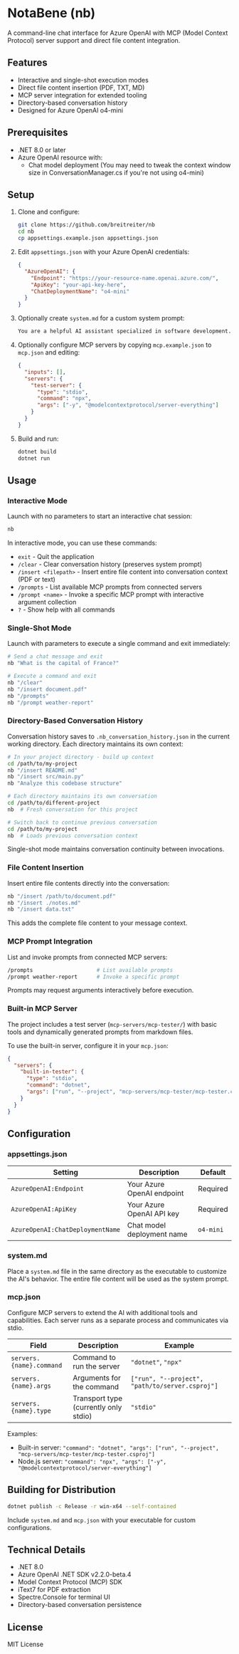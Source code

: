 # NotaBene (nb)

A command-line chat interface for Azure OpenAI with MCP (Model Context Protocol) server support and direct file content integration.

## Features

- Interactive and single-shot execution modes
- Direct file content insertion (PDF, TXT, MD)
- MCP server integration for extended tooling
- Directory-based conversation history
- Designed for Azure OpenAI o4-mini

## Prerequisites

- .NET 8.0 or later
- Azure OpenAI resource with:
  - Chat model deployment (You may need to tweak the context window size in ConversationManager.cs if you're not using o4-mini)

## Setup

1. Clone and configure:
   ```bash
   git clone https://github.com/breitreiter/nb
   cd nb
   cp appsettings.example.json appsettings.json
   ```

2. Edit `appsettings.json` with your Azure OpenAI credentials:
   ```json
   {
     "AzureOpenAI": {
       "Endpoint": "https://your-resource-name.openai.azure.com/",
       "ApiKey": "your-api-key-here",
       "ChatDeploymentName": "o4-mini"
     }
   }
   ```

3. Optionally create `system.md` for a custom system prompt:
   ```markdown
   You are a helpful AI assistant specialized in software development.
   ```

4. Optionally configure MCP servers by copying `mcp.example.json` to `mcp.json` and editing:
   ```json
   {
     "inputs": [],
     "servers": {
       "test-server": {
         "type": "stdio",
         "command": "npx",
         "args": ["-y", "@modelcontextprotocol/server-everything"]
       }
     }
   }
   ```

5. Build and run:
   ```bash
   dotnet build
   dotnet run
   ```

## Usage

### Interactive Mode
Launch with no parameters to start an interactive chat session:
```bash
nb
```
In interactive mode, you can use these commands:
- `exit` - Quit the application
- `/clear` - Clear conversation history (preserves system prompt)
- `/insert <filepath>` - Insert entire file content into conversation context (PDF or text)
- `/prompts` - List available MCP prompts from connected servers
- `/prompt <name>` - Invoke a specific MCP prompt with interactive argument collection
- `?` - Show help with all commands

### Single-Shot Mode
Launch with parameters to execute a single command and exit immediately:
```bash
# Send a chat message and exit
nb "What is the capital of France?"

# Execute a command and exit
nb "/clear"
nb "/insert document.pdf"
nb "/prompts"
nb "/prompt weather-report"
```

### Directory-Based Conversation History
Conversation history saves to `.nb_conversation_history.json` in the current working directory. Each directory maintains its own context:

```bash
# In your project directory - build up context
cd /path/to/my-project
nb "/insert README.md"
nb "/insert src/main.py"
nb "Analyze this codebase structure"

# Each directory maintains its own conversation
cd /path/to/different-project
nb  # Fresh conversation for this project

# Switch back to continue previous conversation
cd /path/to/my-project  
nb  # Loads previous conversation context
```

Single-shot mode maintains conversation continuity between invocations.

### File Content Insertion
Insert entire file contents directly into the conversation:
```bash
nb "/insert /path/to/document.pdf"
nb "/insert ./notes.md"  
nb "/insert data.txt"
```
This adds the complete file content to your message context.

### MCP Prompt Integration
List and invoke prompts from connected MCP servers:
```bash
/prompts                    # List available prompts
/prompt weather-report      # Invoke a specific prompt
```
Prompts may request arguments interactively before execution.

### Built-in MCP Server
The project includes a test server (`mcp-servers/mcp-tester/`) with basic tools and dynamically generated prompts from markdown files.

To use the built-in server, configure it in your `mcp.json`:
```json
{
  "servers": {
    "built-in-tester": {
      "type": "stdio",
      "command": "dotnet",
      "args": ["run", "--project", "mcp-servers/mcp-tester/mcp-tester.csproj"]
    }
  }
}
```

## Configuration

### appsettings.json
| Setting | Description | Default |
|---------|-------------|---------|
| `AzureOpenAI:Endpoint` | Your Azure OpenAI endpoint | Required |
| `AzureOpenAI:ApiKey` | Your Azure OpenAI API key | Required |
| `AzureOpenAI:ChatDeploymentName` | Chat model deployment name | `o4-mini` |

### system.md
Place a `system.md` file in the same directory as the executable to customize the AI's behavior. The entire file content will be used as the system prompt.

### mcp.json
Configure MCP servers to extend the AI with additional tools and capabilities. Each server runs as a separate process and communicates via stdio.

| Field | Description | Example |
|-------|-------------|---------|
| `servers.{name}.command` | Command to run the server | `"dotnet"`, `"npx"` |
| `servers.{name}.args` | Arguments for the command | `["run", "--project", "path/to/server.csproj"]` |
| `servers.{name}.type` | Transport type (currently only stdio) | `"stdio"` |

Examples:
- Built-in server: `"command": "dotnet", "args": ["run", "--project", "mcp-servers/mcp-tester/mcp-tester.csproj"]`
- Node.js server: `"command": "npx", "args": ["-y", "@modelcontextprotocol/server-everything"]`

## Building for Distribution

```bash
dotnet publish -c Release -r win-x64 --self-contained
```

Include `system.md` and `mcp.json` with your executable for custom configurations.

## Technical Details

- .NET 8.0
- Azure OpenAI .NET SDK v2.2.0-beta.4
- Model Context Protocol (MCP) SDK
- iText7 for PDF extraction
- Spectre.Console for terminal UI
- Directory-based conversation persistence

## License

MIT License
